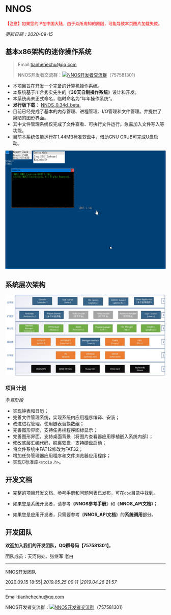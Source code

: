 # NNOS

<font size=2 color=red>【注意】如果您的IP在中国大陆，由于众所周知的原因，可能导致本页图片加载失败。</font>     

*更新日期：2020-09-15*

## 基本x86架构的迷你操作系统

> Email:tianhehechu@qq.com  
>
> <span id="NNOS开发者交流群">NNOS开发者交流群：<a target="_blank" href="//shang.qq.com/wpa/qunwpa?idkey=a0e8dd73153e233040a0cb4ea45172596f6e2237a629aa174741de79a631a456"><img border="0" src="//pub.idqqimg.com/wpa/images/group.png" alt="NNOS开发者交流群" title="NNOS开发者交流群"></a></span>（757581301）

- 本项目旨在开发一个完备的计算机操作系统。 
- 本系统基于川合秀实先生的《**30天自制操作系统**》设计和开发。
- 本系统尚未正式命名，临时命名为“年年操作系统”。  
- **发行版下载**： [NNOS_0.34d_beta.](https://raw.githubusercontent.com/nnrj/nnos/master/beta/NNOS_0.34d_beta.zip) 
- 目前已经完成了基本的内存管理、进程管理、I/O管理和文件管理。并提供了简陋的图形界面。 
- 其中文件管理系统仅完成了文件查看、可执行文件运行。急需加入文件写入等功能。 
- 目前本系统仅能运行在1.44MB标准软盘中，借助GNU GRUB可完成U盘启动。

 ![Image text](https://github.com/nnrj/nnos/blob/master/doc/img/NNOS_0.34b.gif) 

## 系统层次架构

![Image text](https://github.com/nnrj/nnos/blob/master/doc/img/NNOS_Framework.jpg)  

### 项目计划

*孕育阶段* 

- 实现钟表和日历；
- 完善文件管理系统，实现系统内应用程序编译、安装；
- 改进进程管理，使用链表替换数组；
- 完善图形界面，支持任务栏程序图标显示；
- 完善图形界面，支持桌面背景（将图片查看器应用移植嵌入系统内部）； 
- 修改底层汇编代码，脱离软盘，支持硬盘启动；
- 将文件系统由FAT12修改为FAT32；
- 增加任务管理器应用程序和文件浏览器应用程序；
- 实现C标准库`<stdio.h>`。

## 开发文档

- 完整的项目开发文档、参考手册和问题列表已发布，可在`doc`目录中找到。

- 如果您是系统开发者，请参考《**NNOS参考手册**》和《**NNOS_API文档**》；

- 如果您是应用开发者，只需要参考《**NNOS_API文档**》的**系统调用**部分。

## 开发团队

**欢迎加入我们的开发团队，QQ群号码【757581301】**。 

团队成员：天河何处、张继军 老白

***

 NNOS开发团队

2020.09.15 18:55| *2019.05.25 00:11* |*2019.04.26 21:57*

***

Email:tianhehechu@qq.com  

<span id="NNOS开发者交流群">NNOS开发者交流群：<a target="_blank" href="//shang.qq.com/wpa/qunwpa?idkey=a0e8dd73153e233040a0cb4ea45172596f6e2237a629aa174741de79a631a456"><img border="0" src="//pub.idqqimg.com/wpa/images/group.png" alt="NNOS开发者交流群" title="NNOS开发者交流群"></a></span>（757581301）

